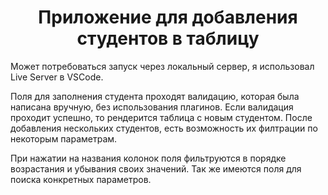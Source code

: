 <h1 style="font-weight:700; text-align:center;">Приложение для добавления студентов в таблицу</h1> 
Может потребоваться запуск через локальный сервер, я использовал Live Server в VSCode. 

Поля для заполнения студента проходят валидацию, которая была написана вручную, без использования плагинов. Если валидация проходит успешно, то рендерится таблица с новым студентом. После добавления нескольких студентов, есть возможность их филтрации по некоторым параметрам. 

При нажатии на названия колонок поля фильтруются в порядке возрастания и убывания своих значений. Так же имеются поля для поиска конкретных параметров.
